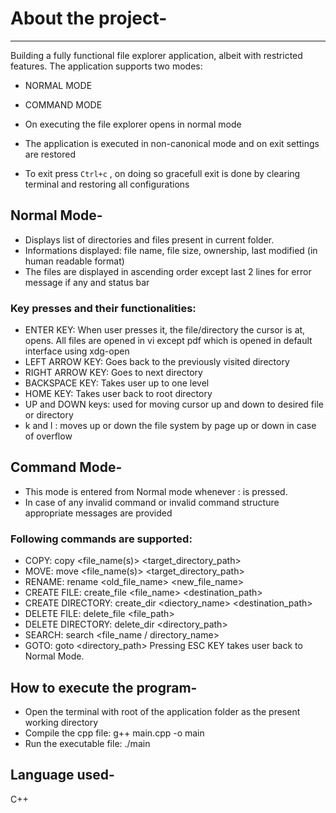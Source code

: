 

# About the project-
----------------------------------
Building a fully functional file explorer application, albeit with restricted features. The application supports two modes:

- NORMAL MODE
- COMMAND MODE

- On executing the file explorer opens in normal mode
- The application is executed in non-canonical mode and on exit settings are restored
- To exit press `Ctrl+c` , on doing so gracefull exit is done by clearing terminal and restoring all configurations


## Normal Mode-
- Displays list of directories and files present in current folder.
- Informations displayed: file name, file size, ownership, last modified (in human readable format)
- The files are displayed in ascending order except last 2 lines for error message if any and status bar
### Key presses and their functionalities:
- ENTER KEY: When user presses it, the file/directory the cursor is at, opens. All files are opened in vi except pdf which is opened in  default interface using xdg-open
- LEFT ARROW KEY: Goes back to the previously visited directory
- RIGHT ARROW KEY: Goes to next directory
- BACKSPACE KEY: Takes user up to one level
- HOME KEY: Takes user back to root directory
- UP and DOWN keys: used for moving cursor up and down to desired file or directory
- k and l : moves up  or down the file system by page up or down in case of overflow

## Command Mode-
- This mode is entered from Normal mode whenever : is pressed.
- In case of any invalid command or invalid command structure appropriate messages are provided

### Following commands are supported:
- COPY: copy <file_name(s)> <target_directory_path>
- MOVE: move <file_name(s)> <target_directory_path>
- RENAME: rename <old_file_name> <new_file_name>
- CREATE FILE: create_file <file_name> <destination_path>
- CREATE DIRECTORY: create_dir <diectory_name> <destination_path>
- DELETE FILE: delete_file <file_path>
- DELETE DIRECTORY: delete_dir <directory_path>
- SEARCH: search <file_name / directory_name>
- GOTO: goto <directory_path> Pressing ESC KEY takes user back to Normal Mode.

## How to execute the program-
- Open the terminal with root of the application folder as the present working directory
- Compile the cpp file: g++ main.cpp -o main
- Run the executable file: ./main

## Language used-
C++
